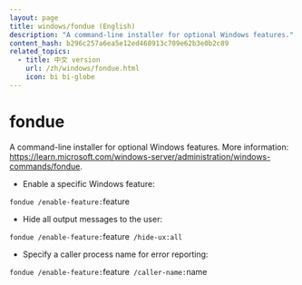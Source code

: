 ```yaml
---
layout: page
title: windows/fondue (English)
description: "A command-line installer for optional Windows features."
content_hash: b296c257a6ea5e12ed468913c709e62b3e0b2c89
related_topics:
  - title: 中文 version
    url: /zh/windows/fondue.html
    icon: bi bi-globe
---
```

# fondue

A command-line installer for optional Windows features.
More information: <https://learn.microsoft.com/windows-server/administration/windows-commands/fondue>.

- Enable a specific Windows feature:

`fondue /enable-feature:`<span class="tldr-var badge badge-pill bg-dark-lm bg-white-dm text-white-lm text-dark-dm font-weight-bold">feature</span>

- Hide all output messages to the user:

`fondue /enable-feature:`<span class="tldr-var badge badge-pill bg-dark-lm bg-white-dm text-white-lm text-dark-dm font-weight-bold">feature</span>` /hide-ux:all`

- Specify a caller process name for error reporting:

`fondue /enable-feature:`<span class="tldr-var badge badge-pill bg-dark-lm bg-white-dm text-white-lm text-dark-dm font-weight-bold">feature</span>` /caller-name:`<span class="tldr-var badge badge-pill bg-dark-lm bg-white-dm text-white-lm text-dark-dm font-weight-bold">name</span>
